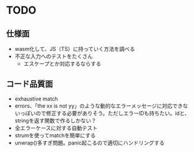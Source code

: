 # TODO

## 仕様面

- wasm化して、JS（TS）に持っていく方法を調べる
- 不正な入力へのテストをたくさん
  - エスケープとか対応するならする

## コード品質面

- exhaustive match
- errors、「the xx is not yy」のような動的なエラーメッセージに対応できないっぽいので修正する必要がありそう。ただしエラーIDも持ちたい。idと、stringを返す関数で作るしかない？
- 全エラーケースに対する自動テスト
- strumを使ってmatchを簡単にする
- unwrap()多すぎ問題。panic起こるので適切にハンドリングする
